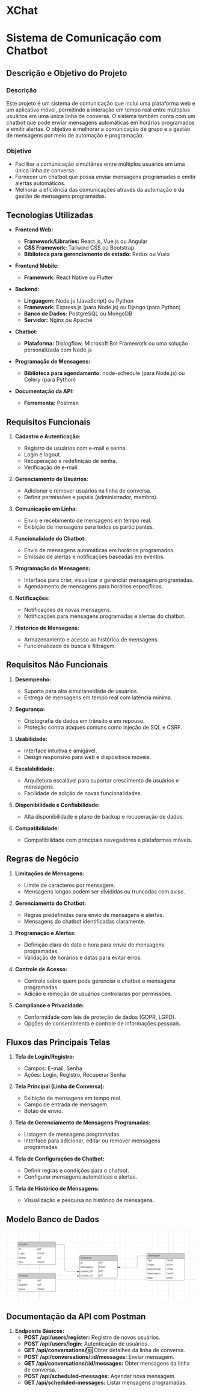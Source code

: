 # XChat

# Sistema de Comunicação com Chatbot

## Descrição e Objetivo do Projeto

### Descrição
Este projeto é um sistema de comunicação que inclui uma plataforma web e um aplicativo móvel, permitindo a interação em tempo real entre múltiplos usuários em uma única linha de conversa. O sistema também conta com um chatbot que pode enviar mensagens automáticas em horários programados e emitir alertas. O objetivo é melhorar a comunicação de grupo e a gestão de mensagens por meio de automação e programação.

### Objetivo
- Facilitar a comunicação simultânea entre múltiplos usuários em uma única linha de conversa.
- Fornecer um chatbot que possa enviar mensagens programadas e emitir alertas automáticos.
- Melhorar a eficiência das comunicações através da automação e da gestão de mensagens programadas.

## Tecnologias Utilizadas

- **Frontend Web:**
  - **Framework/Libraries:** React.js, Vue.js ou Angular
  - **CSS Framework:** Tailwind CSS ou Bootstrap
  - **Biblioteca para gerenciamento de estado:** Redux ou Vuex

- **Frontend Mobile:**
  - **Framework:** React Native ou Flutter

- **Backend:**
  - **Linguagem:** Node.js (JavaScript) ou Python
  - **Framework:** Express.js (para Node.js) ou Django (para Python)
  - **Banco de Dados:** PostgreSQL ou MongoDB
  - **Servidor:** Nginx ou Apache

- **Chatbot:**
  - **Plataforma:** Dialogflow, Microsoft Bot Framework ou uma solução personalizada com Node.js

- **Programação de Mensagens:**
  - **Biblioteca para agendamento:** node-schedule (para Node.js) ou Celery (para Python)

- **Documentação da API:**
  - **Ferramenta:** Postman

## Requisitos Funcionais

1. **Cadastro e Autenticação:**
   - Registro de usuários com e-mail e senha.
   - Login e logout.
   - Recuperação e redefinição de senha.
   - Verificação de e-mail.

2. **Gerenciamento de Usuários:**
   - Adicionar e remover usuários na linha de conversa.
   - Definir permissões e papéis (administrador, membro).

3. **Comunicação em Linha:**
   - Envio e recebimento de mensagens em tempo real.
   - Exibição de mensagens para todos os participantes.

4. **Funcionalidade do Chatbot:**
   - Envio de mensagens automáticas em horários programados.
   - Emissão de alertas e notificações baseadas em eventos.

5. **Programação de Mensagens:**
   - Interface para criar, visualizar e gerenciar mensagens programadas.
   - Agendamento de mensagens para horários específicos.

6. **Notificações:**
   - Notificações de novas mensagens.
   - Notificações para mensagens programadas e alertas do chatbot.

7. **Histórico de Mensagens:**
   - Armazenamento e acesso ao histórico de mensagens.
   - Funcionalidade de busca e filtragem.

## Requisitos Não Funcionais

1. **Desempenho:**
   - Suporte para alta simultaneidade de usuários.
   - Entrega de mensagens em tempo real com latência mínima.

2. **Segurança:**
   - Criptografia de dados em trânsito e em repouso.
   - Proteção contra ataques comuns como injeção de SQL e CSRF.

3. **Usabilidade:**
   - Interface intuitiva e amigável.
   - Design responsivo para web e dispositivos móveis.

4. **Escalabilidade:**
   - Arquitetura escalável para suportar crescimento de usuários e mensagens.
   - Facilidade de adição de novas funcionalidades.

5. **Disponibilidade e Confiabilidade:**
   - Alta disponibilidade e plano de backup e recuperação de dados.

6. **Compatibilidade:**
   - Compatibilidade com principais navegadores e plataformas móveis.

## Regras de Negócio

1. **Limitações de Mensagens:**
   - Limite de caracteres por mensagem.
   - Mensagens longas podem ser divididas ou truncadas com aviso.

2. **Gerenciamento do Chatbot:**
   - Regras predefinidas para envio de mensagens e alertas.
   - Mensagens do chatbot identificadas claramente.

3. **Programação e Alertas:**
   - Definição clara de data e hora para envio de mensagens programadas.
   - Validação de horários e datas para evitar erros.

4. **Controle de Acesso:**
   - Controle sobre quem pode gerenciar o chatbot e mensagens programadas.
   - Adição e remoção de usuários controladas por permissões.

5. **Compliance e Privacidade:**
   - Conformidade com leis de proteção de dados (GDPR, LGPD).
   - Opções de consentimento e controle de informações pessoais.


## Fluxos das Principais Telas

1. **Tela de Login/Registro:**
   - Campos: E-mail, Senha
   - Ações: Login, Registro, Recuperar Senha

2. **Tela Principal (Linha de Conversa):**
   - Exibição de mensagens em tempo real.
   - Campo de entrada de mensagem.
   - Botão de envio.

3. **Tela de Gerenciamento de Mensagens Programadas:**
   - Listagem de mensagens programadas.
   - Interface para adicionar, editar ou remover mensagens programadas.

4. **Tela de Configurações do Chatbot:**
   - Definir regras e condições para o chatbot.
   - Configurar mensagens automáticas e alertas.

5. **Tela de Histórico de Mensagens:**
   - Visualização e pesquisa no histórico de mensagens.

## Modelo Banco de Dados
![modelo banco](imagens/modelo_banco.jpg)

## Documentação da API com Postman

1. **Endpoints Básicos:**
   - **POST /api/users/register:** Registro de novos usuários.
   - **POST /api/users/login:** Autenticação de usuários.
   - **GET /api/conversations/:id:** Obter detalhes da linha de conversa.
   - **POST /api/conversations/:id/messages:** Enviar mensagem.
   - **GET /api/conversations/:id/messages:** Obter mensagens da linha de conversa.
   - **POST /api/scheduled-messages:** Agendar nova mensagem.
   - **GET /api/scheduled-messages:** Listar mensagens programadas.

